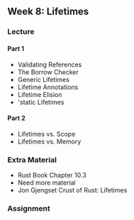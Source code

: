 ## Week 8: Lifetimes

### Lecture

#### Part 1

- Validating References
- The Borrow Checker
- Generic Lifetimes
- Lifetime Annotations
- Lifetime Elision
- 'static Lifetimes

#### Part 2

- Lifetimes vs. Scope
- Lifetimes vs. Memory

### Extra Material

-   Rust Book Chapter 10.3
-   Need more material
-   Jon Gjengset Crust of Rust: Lifetimes

### Assignment
